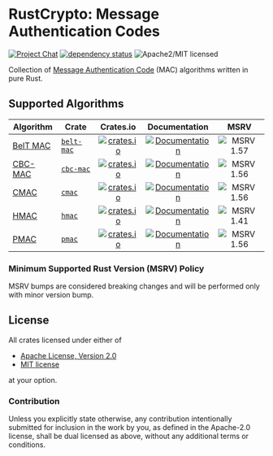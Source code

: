 # RustCrypto: Message Authentication Codes

[![Project Chat][chat-image]][chat-link]
[![dependency status][deps-image]][deps-link]
![Apache2/MIT licensed][license-image]

Collection of [Message Authentication Code][1] (MAC) algorithms written in pure Rust.

## Supported Algorithms

| Algorithm  | Crate        |                                            Crates.io                                            |                                  Documentation                                   |          MSRV           |
|------------|--------------|:-----------------------------------------------------------------------------------------------:|:--------------------------------------------------------------------------------:|:-----------------------:|
| [BelT MAC] | [`belt-mac`] | [![crates.io](https://img.shields.io/crates/v/belt-mac.svg)](https://crates.io/crates/belt-mac) | [![Documentation](https://docs.rs/belt-mac/badge.svg)](https://docs.rs/belt-mac) | ![MSRV 1.57][msrv-1.57] |
| [CBC-MAC]  | [`cbc-mac`]  |  [![crates.io](https://img.shields.io/crates/v/cbc-mac.svg)](https://crates.io/crates/cbc-mac)  |  [![Documentation](https://docs.rs/cbc-mac/badge.svg)](https://docs.rs/cbc-mac)  | ![MSRV 1.56][msrv-1.56] |
| [CMAC]     | [`cmac`]     |     [![crates.io](https://img.shields.io/crates/v/cmac.svg)](https://crates.io/crates/cmac)     |     [![Documentation](https://docs.rs/cmac/badge.svg)](https://docs.rs/cmac)     | ![MSRV 1.56][msrv-1.56] |
| [HMAC]     | [`hmac`]     |     [![crates.io](https://img.shields.io/crates/v/hmac.svg)](https://crates.io/crates/hmac)     |     [![Documentation](https://docs.rs/hmac/badge.svg)](https://docs.rs/hmac)     | ![MSRV 1.41][msrv-1.41] |
| [PMAC]     | [`pmac`]     |     [![crates.io](https://img.shields.io/crates/v/pmac.svg)](https://crates.io/crates/pmac)     |     [![Documentation](https://docs.rs/pmac/badge.svg)](https://docs.rs/pmac)     | ![MSRV 1.56][msrv-1.56] |

### Minimum Supported Rust Version (MSRV) Policy

MSRV bumps are considered breaking changes and will be performed only with minor version bump.

## License

All crates licensed under either of

* [Apache License, Version 2.0](http://www.apache.org/licenses/LICENSE-2.0)
* [MIT license](http://opensource.org/licenses/MIT)

at your option.

### Contribution

Unless you explicitly state otherwise, any contribution intentionally submitted for inclusion in the work by you, as defined in the Apache-2.0 license, shall be dual licensed as above, without any additional terms or conditions.

[//]: # (badges)

[chat-image]: https://img.shields.io/badge/zulip-join_chat-blue.svg
[chat-link]: https://rustcrypto.zulipchat.com/#narrow/stream/260044-MACs
[license-image]: https://img.shields.io/badge/license-Apache2.0/MIT-blue.svg
[deps-image]: https://deps.rs/repo/github/RustCrypto/MACs/status.svg
[deps-link]: https://deps.rs/repo/github/RustCrypto/MACs
[msrv-1.41]: https://img.shields.io/badge/rustc-1.41.0+-blue.svg
[msrv-1.56]: https://img.shields.io/badge/rustc-1.56.0+-blue.svg
[msrv-1.57]: https://img.shields.io/badge/rustc-1.57.0+-blue.svg

[//]: # (crates)

[`belt-mac`]: ./belt-mac
[`cbc-mac`]: ./cbc-mac
[`cmac`]: ./cmac
[`hmac`]: ./hmac
[`pmac`]: ./pmac

[//]: # (footnotes)

[1]: https://en.wikipedia.org/wiki/Message_authentication_code

[//]: # (algorithms)

[BelT MAC]: https://apmi.bsu.by/assets/files/std/belt-spec371.pdf
[CBC-MAC]: https://en.wikipedia.org/wiki/CBC-MAC
[CMAC]: https://en.wikipedia.org/wiki/One-key_MAC
[HMAC]: https://en.wikipedia.org/wiki/HMAC
[PMAC]: https://en.wikipedia.org/wiki/PMAC_(cryptography)
